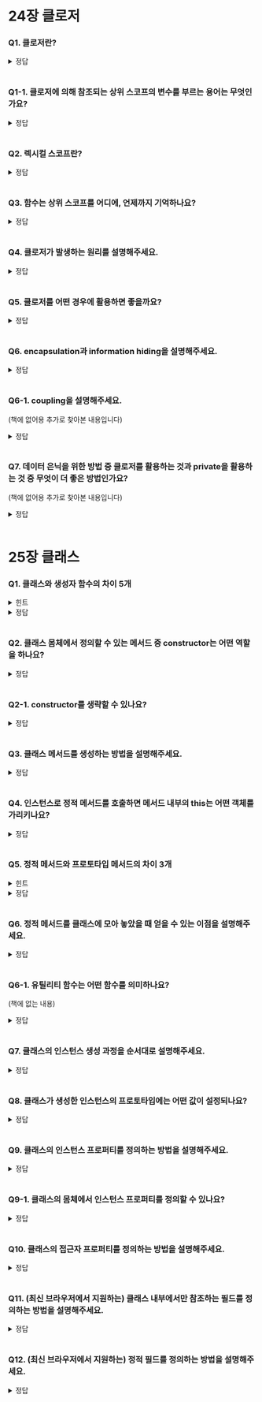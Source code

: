 # 24장 클로저

### Q1. 클로저란?

<details>
<summary>정답</summary>

- 함수와 그 함수가 선언된 렉시컬 환경과의 조합입니다.
- 외부 함수보다 중첩 함수가 더 오래 유지되는 경우 중첩 함수는 이미 생명 주기가 종료한 외부 함수의 변수를 참조할 수 있는데, 이러한 중첩 함수를 클로저라고 부릅니다.
- 중첩 함수가 상위 스코프의 식별자를 참조하고 있고 중첩 함수가 외부 함수보다 더 오래 유지되는 경우에 한정하는 것이 일반적입니다.

</details>

<br/>

### Q1-1. 클로저에 의해 참조되는 상위 스코프의 변수를 부르는 용어는 무엇인가요?

<details>
<summary>정답</summary>

<br/>
자유 변수 free variable

</details>

<br/>

### Q2. 렉시컬 스코프란?

<details>
<summary>정답</summary>

<br/>
JS 엔진은 함수를 어디서 호출했는지가 아니라 함수를 어디에 정의했는지에 따라 상위 스코프를 결정하는데, 이것을 렉시컬 스코프(정적 스코프)라고 합니다.

</details>

<br/>

### Q3. 함수는 상위 스코프를 어디에, 언제까지 기억하나요?

<details>
<summary>정답</summary>

<br/>
함수 객체는 내부 슬롯 [[Environment]]에 저장한 렉시컬 환경의 참조, 즉 상위 스코프를 자신이 존재하는 한 기억합니다.

</details>

<br/>

### Q4. 클로저가 발생하는 원리를 설명해주세요.

<details>
<summary>정답</summary>

<br/>
함수는 자신의 상위 스코프를 기억합니다.
<br/>
중첩 함수인 경우, 내부 함수가 외부 함수를 참조하고 있으면
<br/>
외부 함수가 종료되면서 실행 컨텍스트 스택에서 제거되더라도 외부 함수의 렉시컬 환경까지 소멸하지는 않습니다.
<br/>
이는 누군가가 참조하고 있는 메모리 공간은 가비지 컬렉션의 대상이 되지 않기 때문입니다.
<br/>
따라서 외부 함수보다 더 오래 생존한 중첩 함수는 외부 함수의 생존 여부와 상관 없이 
<br/>
정의된 위치에서 결정된 상위 스코프를 기억하고, 상위 스코프 내부의 식별자를 참조할 수 있게 됩니다.

</details>

<br/>

### Q5. 클로저를 어떤 경우에 활용하면 좋을까요?

<details>
<summary>정답</summary>

<br/>
클로저는 상태를 안전하게 변경하고 유지하기 위해 사용합니다.
<br/>
상태가 의도치 않게 변경되지 않도록 상태를 안전하게 은닉하고 특정 함수에게만 상태 변경을 허용하기 위해서 사용합니다.

</details>

<br/>

### Q6. encapsulation과 information hiding을 설명해주세요.

<details>
<summary>정답</summary>

<br/>
캡슐화는 객체의 상태를 나타내는 프로퍼티와 메서드를 하나로 묶는 것을 말합니다.
<br/>
캡슐화는 객체의 특정 프로퍼티나 메서드를 감출 목적으로 사용하기도 하는데 이를 정보 은닉이라 합니다.
<br/>
정보 은닉은 외부에 공개할 필요가 없는 구현의 일부를 외부에 공개되지 않도록 감추어 적절치 못한 접근으로부터 객체의 상태가 변경되는 것을 방지해 정보를 보호하고, 객체 간의 상호 의존성, 즉 결합도(coupling)을 낮추는 효과가 있습니다.

</details>

<br/>

### Q6-1. coupling을 설명해주세요.

(책에 없어용 추가로 찾아본 내용입니다)

<details>
<summary>정답</summary>

- 결합도(coupling)는 한 컴포넌트, 모듈 또는 클래스가 다른 컴포넌트, 모듈 또는 클래스에 얼마나 강하게 의존하는지를 나타냅니다. 이는 소프트웨어의 여러 부분 사이의 상호 의존성을 측정하는 데 사용되며, 이 결합도는 가능한 한 낮추는 것이 바람직합니다.
- 결합도가 높은 경우, 한 부분에서의 변경이 다른 부분에도 영향을 미칠 가능성이 높아집니다. 이는 유지보수를 어렵게 만들고 버그를 발생시킬 수 있습니다. 반대로, 결합도가 낮은 시스템은 각 컴포넌트, 모듈 또는 클래스가 독립적으로 동작할 수 있으며, 따라서 테스트와 유지보수가 더 쉽습니다.
- 결합도를 낮추는 한 가지 방법은 객체 지향 프로그래밍의 원칙 중 하나인 의존성 역전 원칙(Dependency Inversion Principle)을 적용하는 것입니다. 이 원칙은 상위 수준의 모듈이 하위 수준의 모듈에 직접적으로 의존하는 대신, 추상화된 인터페이스를 통해 의존성을 관리하도록 권장합니다.

</details>

<br/>

### Q7. 데이터 은닉을 위한 방법 중 클로저를 활용하는 것과 private을 활용하는 것 중 무엇이 더 좋은 방법인가요?

(책에 없어용 추가로 찾아본 내용입니다)

<details>
<summary>정답</summary>

<br/>

- 클로저를 활용하는 방법과 private 필드를 활용하는 방법 모두 자바스크립트에서 데이터 은닉을 위한 방법입니다. 그러나 어떤 방법이 더 낫다고 일괄적으로 말하기는 어렵고, 상황에 따라 적합한 방법을 선택하는 것이 중요합니다.
- 클로저를 활용하는 경우의 장점:
    - 클로저는 자바스크립트가 발전하면서 이전 버전부터 계속해서 사용되어 왔으므로, 예전 버전의 자바스크립트 환경에서도 코드가 작동한다는 장점이 있습니다. 따라서 호환성이 중요한 상황에서는 클로저를 사용하는 것이 더 나을 수 있습니다.
    - 클로저는 상태를 유지할 수 있으며, 함수 팩토리나 메모이제이션 등의 특정 패턴을 구현하는데 유용합니다.
- private 필드를 활용하는 경우의 장점:
    - private 필드는 자바스크립트 클래스에서 직관적으로 사용할 수 있습니다. 이는 코드의 가독성을 높여줄 수 있습니다.
    - private 필드는 '진정한' private을 제공하므로, 데이터를 보다 안전하게 은닉할 수 있습니다. 클로저를 통한 데이터 은닉은 여전히 외부로 노출될 수 있는 반면, private 필드는 완전히 은닉되므로 외부에서 접근할 수 없습니다.
    - 최신 자바스크립트 환경에서는 private 필드를 지원하므로, modern 자바스크립트 문법을 사용하려는 경우 private 필드를 사용하는 것이 더 나을 수 있습니다.

</details>

<br/>

# 25장 클래스

### Q1. 클래스와 생성자 함수의 차이 5개

<details>
<summary>힌트</summary>

- new 연산자
- 상속 키워드
- 호이스팅
- strict mode
- Enumerable

</details>

<details>
<summary>정답</summary>

- new 연산자 없이 호출하면 클래스는 에러가 발생하고, 생성자 함수는 일반 함수로서 호출됩니다.
- 클래스는 상속을 지원하는 extends와 super 키워드를 제공하지만 생성자 함수는 지원하지 않습니다.
- 클래스는 호이스팅이 발생하지 않는 것처럼 동작합니다. 생성자 함수는 함수 선언문으로 정의된 경우 함수 호이스팅이, 함수 표현식으로 정의한 경우 변수 호이스팅이 발생합니다.
- 클래스 내의 코드는 strict mode가 지정되어 실행되며 해제할 수 없습니다. 생성자 함수는 strict mode가 지정되어 있지 않습니다.
- 클래스의 constructor, 프로토타입 메서드, 정적 메서드는 모두 열거되지 않습니다. 생성자 함수의 인스턴스에 메서드를 추가한 경우에는 열거가 가능합니다.

</details>

<br/>


### Q2. 클래스 몸체에서 정의할 수 있는 메서드 중 constructor는 어떤 역할을 하나요?

<details>
<summary>정답</summary>

인스턴스를 생성하고 초기화하는 특수한 메서드입니다.

</details>

<br/>


### Q2-1. constructor를 생략할 수 있나요?

<details>
<summary>정답</summary>

넹 constructor를 생략하면 빈 constructor가 암묵적으로 정의되고, 빈 객체를 생성합니다.

</details>

<br/>


### Q3. 클래스 메서드를 생성하는 방법을 설명해주세요.

<details>
<summary>정답</summary>

메서드 앞에 static 키워드를 붙이면 정적 메서드(클래스 메서드)가 됩니다.

</details>

<br/>

### Q4. 인스턴스로 정적 메서드를 호출하면 메서드 내부의 this는 어떤 객체를 가리키나요?

<details>
<summary>정답</summary>

정적 메서드는 인스턴스로 호출할 수 없습니다.ㅎㅎ
<br/>
정적 메서드가 바인딩된 클래스는 인스턴스의 프로토타입 체인 상에 존재하지 않기 때문입니다.

</details>

<br/>

### Q5. 정적 메서드와 프로토타입 메서드의 차이 3개

<details>
<summary>힌트</summary>

- 프로토타입 체인
- 호출 방식
- 인스턴스 프로퍼티 참조 가능 여부

</details>

<details>
<summary>정답</summary>

- 메서드가 속해 있는 프로토타입 체인이 다릅니다.
- 호출 방식이 다릅니다. (정적 메서드는 클래스로, 프로토타입 메서드는 인스턴스로 호출합니다.)
- 정적 메서드는 인스턴스 프로퍼티를 참조할 수 없지만, 프로토타입 메서드는 인스턴스 프로퍼티를 참조할 수 있습니다.

</details>

<br/>

### Q6. 정적 메서드를 클래스에 모아 놓았을 때 얻을 수 있는 이점을 설명해주세요.

<details>
<summary>정답</summary>

- 이름 충돌 가능성을 줄여주고 관련 함수들을 구조화할 수 있습니다.
- 따라서 전역에서 사용할 유틸리티 함수를 전역 함수로 정의하지 않고 메서드로 구조화할 때 정적 메서드를 사용하면 유용합니다.

</details>

<br/>

### Q6-1. 유틸리티 함수는 어떤 함수를 의미하나요?

(책에 없는 내용)

<details>
<summary>정답</summary>

- 흔히 사용되는 작업을 수행하는 작은 보조 함수를 의미합니다.
- 유틸리티 함수의 예시로는 날짜 포매팅, 숫자 포매팅, 문자열 처리 (대문자 변환, 소문자 변환, 공백 제거 등), 배열이나 객체에 대한 일반적인 연산 (필터링, 정렬, 탐색 등) 등이 있습니다.

</details>

<br/>

### Q7. 클래스의 인스턴스 생성 과정을 순서대로 설명해주세요.

<details>
<summary>정답</summary>

- 인스턴스 생성과 this 바인딩
    - new 연산자와 함께 클래스를 호출하면 constructor 내부 코드가 실행되기에 앞서 암묵적으로 빈 객체가 생성되고, 빈 객체(, 즉 인스턴스)가 this에 바인딩됩니다.
- 인스턴스 초기화
    - constructor의 내부 코드가 실행되어 this에 바인딩되어 있는 인스턴스를 초기화합니다.
- 인스턴스 반환
    - 클래스의 모든 처리가 끝나면 완성된 인스턴스가 바인딩된 this가 암묵적으로 반환됩니다.

</details>

<br/>

### Q8. 클래스가 생성한 인스턴스의 프로토타입에는 어떤 값이 설정되나요?

<details>
<summary>정답</summary>

- 클래스의 prototype 프로퍼티가 가리키는 객체가 설정됩니다.

</details>

<br/>

### Q9. 클래스의 인스턴스 프로퍼티를 정의하는 방법을 설명해주세요.

<details>
<summary>정답</summary>

- 인스턴스 프로퍼티는 constructor 내부에서 this에 추가합니다.

</details>

<br/>

### Q9-1. 클래스의 몸체에서 인스턴스 프로퍼티를 정의할 수 있나요?

<details>
<summary>정답</summary>

- 최신 브라우저(Chrome 72 이상) 또는 최신 Node.js(버전 12 이상)에서는 클래스 몸체에 클래스 필드를 정의할 수 있습니다.

</details>

<br/>

### Q10. 클래스의 접근자 프로퍼티를 정의하는 방법을 설명해주세요.

<details>
<summary>정답</summary>

- 접근자 프로퍼티는 getter 함수와 setter 함수로 구성되어 있습니다.
- getter는 메서드 이름 앞에 get 키워드를, setter는 set 키워드를 붙여서 정의합니다.

</details>

<br/>

### Q11. (최신 브라우저에서 지원하는) 클래스 내부에서만 참조하는 필드를 정의하는 방법을 설명해주세요.

<details>
<summary>정답</summary>

- 필드를 정의할 때 선두에 #을 붙이면 클래스 외부에서 접근할 수 없게 됩니다. 참조할 때도 #을 붙여서 사용합니다.

</details>

<br/>

### Q12. (최신 브라우저에서 지원하는) 정적 필드를 정의하는 방법을 설명해주세요.

<details>
<summary>정답</summary>

- 필드 앞에 static 키워드를 붙입니다.

</details>

<br/>
<br/>
<br/>
